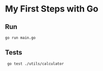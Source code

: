 # My First Steps with Go

## Run

```
go run main.go
```

## Tests

```
 go test ./utils/calculator
```
